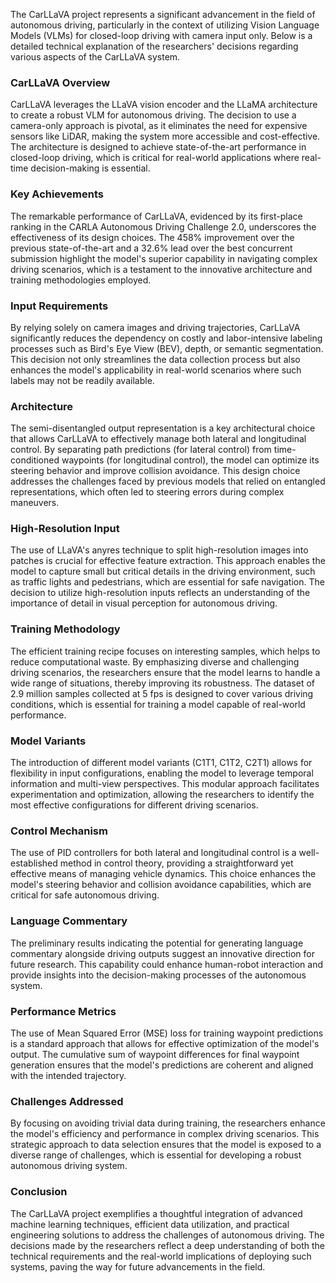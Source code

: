 The CarLLaVA project represents a significant advancement in the field of autonomous driving, particularly in the context of utilizing Vision Language Models (VLMs) for closed-loop driving with camera input only. Below is a detailed technical explanation of the researchers' decisions regarding various aspects of the CarLLaVA system.

### CarLLaVA Overview
CarLLaVA leverages the LLaVA vision encoder and the LLaMA architecture to create a robust VLM for autonomous driving. The decision to use a camera-only approach is pivotal, as it eliminates the need for expensive sensors like LiDAR, making the system more accessible and cost-effective. The architecture is designed to achieve state-of-the-art performance in closed-loop driving, which is critical for real-world applications where real-time decision-making is essential.

### Key Achievements
The remarkable performance of CarLLaVA, evidenced by its first-place ranking in the CARLA Autonomous Driving Challenge 2.0, underscores the effectiveness of its design choices. The 458% improvement over the previous state-of-the-art and a 32.6% lead over the best concurrent submission highlight the model's superior capability in navigating complex driving scenarios, which is a testament to the innovative architecture and training methodologies employed.

### Input Requirements
By relying solely on camera images and driving trajectories, CarLLaVA significantly reduces the dependency on costly and labor-intensive labeling processes such as Bird's Eye View (BEV), depth, or semantic segmentation. This decision not only streamlines the data collection process but also enhances the model's applicability in real-world scenarios where such labels may not be readily available.

### Architecture
The semi-disentangled output representation is a key architectural choice that allows CarLLaVA to effectively manage both lateral and longitudinal control. By separating path predictions (for lateral control) from time-conditioned waypoints (for longitudinal control), the model can optimize its steering behavior and improve collision avoidance. This design choice addresses the challenges faced by previous models that relied on entangled representations, which often led to steering errors during complex maneuvers.

### High-Resolution Input
The use of LLaVA's anyres technique to split high-resolution images into patches is crucial for effective feature extraction. This approach enables the model to capture small but critical details in the driving environment, such as traffic lights and pedestrians, which are essential for safe navigation. The decision to utilize high-resolution inputs reflects an understanding of the importance of detail in visual perception for autonomous driving.

### Training Methodology
The efficient training recipe focuses on interesting samples, which helps to reduce computational waste. By emphasizing diverse and challenging driving scenarios, the researchers ensure that the model learns to handle a wide range of situations, thereby improving its robustness. The dataset of 2.9 million samples collected at 5 fps is designed to cover various driving conditions, which is essential for training a model capable of real-world performance.

### Model Variants
The introduction of different model variants (C1T1, C1T2, C2T1) allows for flexibility in input configurations, enabling the model to leverage temporal information and multi-view perspectives. This modular approach facilitates experimentation and optimization, allowing the researchers to identify the most effective configurations for different driving scenarios.

### Control Mechanism
The use of PID controllers for both lateral and longitudinal control is a well-established method in control theory, providing a straightforward yet effective means of managing vehicle dynamics. This choice enhances the model's steering behavior and collision avoidance capabilities, which are critical for safe autonomous driving.

### Language Commentary
The preliminary results indicating the potential for generating language commentary alongside driving outputs suggest an innovative direction for future research. This capability could enhance human-robot interaction and provide insights into the decision-making processes of the autonomous system.

### Performance Metrics
The use of Mean Squared Error (MSE) loss for training waypoint predictions is a standard approach that allows for effective optimization of the model's output. The cumulative sum of waypoint differences for final waypoint generation ensures that the model's predictions are coherent and aligned with the intended trajectory.

### Challenges Addressed
By focusing on avoiding trivial data during training, the researchers enhance the model's efficiency and performance in complex driving scenarios. This strategic approach to data selection ensures that the model is exposed to a diverse range of challenges, which is essential for developing a robust autonomous driving system.

### Conclusion
The CarLLaVA project exemplifies a thoughtful integration of advanced machine learning techniques, efficient data utilization, and practical engineering solutions to address the challenges of autonomous driving. The decisions made by the researchers reflect a deep understanding of both the technical requirements and the real-world implications of deploying such systems, paving the way for future advancements in the field.